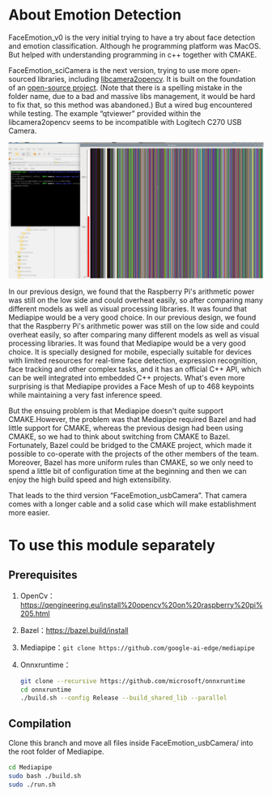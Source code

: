 # About Emotion Detection

FaceEmotion_v0 is the very initial trying to have a try about face detection and emotion classification. Although he programming platform was MacOS. But helped with understanding programming in c++ together with CMAKE.

FaceEmotion_sciCamera  is the next version, trying to use more open-sourced libraries, including [libcamera2opencv](https://github.com/berndporr/libcamera2opencv). It is built on the foundation of an [open-source project](https://blog.csdn.net/guyuealian/article/details/129467023). (Note that there is a spelling mistake in the folder name, due to a bad and massive libs management, it would be hard to fix that, so this method was abandoned.) But a wired bug encountered while testing. The example “qtviewer” provided within the libcamera2opencv seems to be incompatible with Logitech C270 USB Camera. 

![qtviewer_bug](assets\qtviewer_bug.png)

In our previous design, we found that the Raspberry Pi's arithmetic power was still on the low side and could overheat easily, so after comparing many different models as well as visual processing libraries. It was found that Mediapipe would be a very good choice. In our previous design, we found that the Raspberry Pi's arithmetic power was still on the low side and could overheat easily, so after comparing many different models as well as visual processing libraries. It was found that Mediapipe would be a very good choice. It is specially designed for mobile, especially suitable for devices with limited resources for real-time face detection, expression recognition, face tracking and other complex tasks, and it has an official C++ API, which can be well integrated into embedded C++ projects. What's even more surprising is that Mediapipe provides a Face Mesh of up to 468 keypoints while maintaining a very fast inference speed.

But the ensuing problem is that Mediapipe doesn't quite support CMAKE.However, the problem was that Mediapipe required Bazel and had little support for CMAKE, whereas the previous design had been using CMAKE, so we had to think about switching from CMAKE to Bazel. Fortunately, Bazel could be bridged to the CMAKE project, which made it possible to co-operate with the projects of the other members of the team. Moreover, Bazel has more uniform rules than CMAKE, so we only need to spend a little bit of configuration time at the beginning and then we can enjoy the high build speed and high extensibility.

That leads to the third version “FaceEmotion_usbCamera”. That camera comes with a longer cable and a solid case which will make establishment more easier.

# To use this module separately

## Prerequisites

1. OpenCv：https://qengineering.eu/install%20opencv%20on%20raspberry%20pi%205.html

2. Bazel：https://bazel.build/install

3. Mediapipe：```git clone https://github.com/google-ai-edge/mediapipe```

4. Onnxruntime：

	```bash
	git clone --recursive https://github.com/microsoft/onnxruntime
	cd onnxruntime
	./build.sh --config Release --build_shared_lib --parallel
	```

## Compilation

Clone this branch and move all files inside FaceEmotion_usbCamera/ into the root folder of Mediapipe.

```bash
cd Mediapipe
sudo bash ./build.sh
sudo ./run.sh
```

